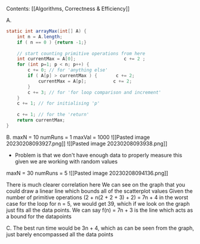 Contents:
[[Algorithms, Correctness & Efficiency]]

A.
``` Java
static int arrayMax(int[] A) {  
    int n = A.length;  
    if ( n == 0 ) {return -1;}  
  
    // start counting primitive operations from here  
    int currentMax = A[0];                  c += 2 ;  
    for (int p=1; p < n; p++) {  
        c += 0; // for 'anything else'  
        if ( A[p] > currentMax ) {       c += 2;  
            currentMax = A[p];          c += 2;  
        }  
        c += 3; // for 'for loop comparison and increment'  
    }  
    c += 1; // for initialising 'p'  
  
    c += 1; // for the 'return'  
    return currentMax;  
}
```
B.
maxN = 10
numRuns = 1
maxVal = 1000
![[Pasted image 20230208093927.png]]
![[Pasted image 20230208093938.png]]
- Problem is that we don't have enough data to properly measure this given we are working with random values

maxN = 30
numRuns = 5
![[Pasted image 20230208094136.png]]

There is much clearer correlation here
We can see on the graph that you could draw a linear line which bounds all of the scatterplot values
Given the number of primitive operations (2 + n(2 + 2 + 3) + 2) = 7n + 4 in the worst case for the loop
for n = 5, we would get 39, which if we look on the graph just fits all the data points.
We can say f(n) = 7n + 3 is the line which acts as a bound for the datapoints

C.
The best run time would be 3n + 4, which as can be seen from the graph, just barely encompassed all the data points

